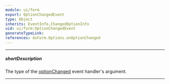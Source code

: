 ```yaml
---
module: ui/form
export: OptionChangedEvent
type: Object
inherits: EventInfo,ChangedOptionInfo
uid: ui/form:OptionChangedEvent
generateTypeLink: 
references: dxForm.Options.onOptionChanged
---
```

---
##### shortDescription
The type of the [optionChanged]({basewidgetpath}/Events/#optionChanged) event handler's argument.

---
<!-- Description goes here -->